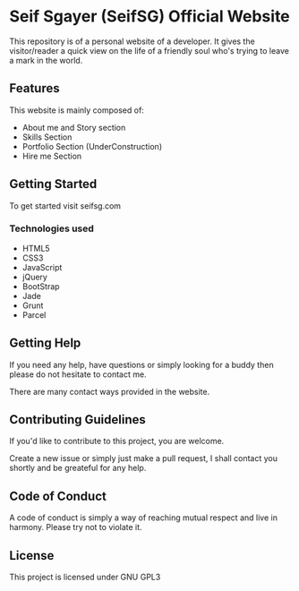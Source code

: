 # Seif Sgayer (SeifSG) Official Website

This repository is of a personal website of a developer. It gives the visitor/reader a quick view on the life of a friendly soul who's trying to leave a mark in the world.

## Features

This website is mainly composed of:

- About me and Story section
- Skills Section
- Portfolio Section (UnderConstruction)
- Hire me Section

## Getting Started

To get started visit seifsg.com

### Technologies used

- HTML5
- CSS3
- JavaScript
- jQuery
- BootStrap
- Jade
- Grunt
- Parcel

## Getting Help

If you need any help, have questions or simply looking for a buddy then please do not hesitate to contact me.

There are many contact ways provided in the website.

## Contributing Guidelines

If you'd like to contribute to this project, you are welcome.

Create a new issue or simply just make a pull request, I shall contact you shortly and be greateful for any help.

## Code of Conduct

A code of conduct is simply a way of reaching mutual respect and live in harmony. Please try not to violate it.

## License

This project is licensed under GNU GPL3